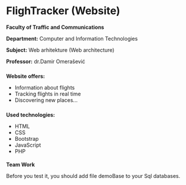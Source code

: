 # FlighTracker (Website)


**Faculty of Traffic and Communications**

**Department:** Computer and Information Technologies

**Subject:** Web arhitekture (Web architecture)

**Professor:** dr.Damir Omerašević

###
**Website offers:**

- Information about flights 
- Tracking flights in real time 
- Discovering new places...
###
**Used technologies:**

- HTML
- CSS
- Bootstrap
- JavaScript
- PHP
                 
####              
**Team Work**

         
Before you test it, you should add file demoBase to your Sql databases.
